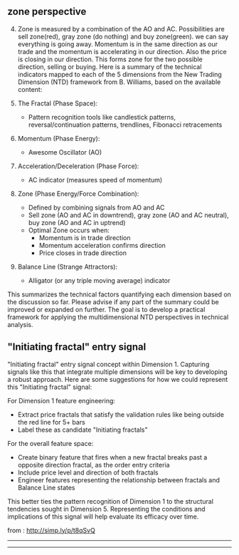 ## zone perspective


4.  Zone is measured by a combination of the AO and AC.  Possibilities are sell zone(red), gray zone (do nothing) and buy zone(green).  we can say everything is going away. Momentum is in the same direction as our trade and the momentum is accelerating in our direction. Also the price is closing in our direction. This forms zone for the two possible direction, selling or buying.
Here is a summary of the technical indicators mapped to each of the 5 dimensions from the New Trading Dimension (NTD) framework from B. Williams, based on the available content:

1. The Fractal (Phase Space):
   - Pattern recognition tools like candlestick patterns, reversal/continuation patterns, trendlines, Fibonacci retracements

2. Momentum (Phase Energy):  
   - Awesome Oscillator (AO) 

3. Acceleration/Deceleration (Phase Force):
   - AC indicator (measures speed of momentum) 

4. Zone (Phase Energy/Force Combination):
   - Defined by combining signals from AO and AC  
   - Sell zone (AO and AC in downtrend), gray zone (AO and AC neutral), buy zone (AO and AC in uptrend)
   - Optimal Zone occurs when:
      - Momentum is in trade direction   
      - Momentum acceleration confirms direction
      - Price closes in trade direction

5. Balance Line (Strange Attractors):  
   - Alligator (or any triple moving average) indicator

This summarizes the technical factors quantifying each dimension based on the discussion so far. Please advise if any part of the summary could be improved or expanded on further. The goal is to develop a practical framework for applying the multidimensional NTD perspectives in technical analysis.


##  "Initiating fractal" entry signal

 "Initiating fractal" entry signal concept within Dimension 1. Capturing signals like this that integrate multiple dimensions will be key to developing a robust approach. Here are some suggestions for how we could represent this "Initiating fractal" signal:

For Dimension 1 feature engineering:
- Extract price fractals that satisfy the validation rules like being outside the red line for 5+ bars 
- Label these as candidate "Initiating fractals"

For the overall feature space:  
- Create binary feature that fires when a new fractal breaks past a opposite direction fractal, as the order entry criteria
- Include price level and direction of both fractals 
- Engineer features representing the relationship between fractals and Balance Line states

This better ties the pattern recognition of Dimension 1 to the structural tendencies sought in Dimension 5. Representing the conditions and implications of this signal will help evaluate its efficacy over time.



from : http://simp.ly/p/t8qSvQ


----
----

